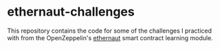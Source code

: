 # ethernaut-challenges

This repository contains the code for some of the challenges I practiced with from the OpenZeppelin's [ethernaut](https://ethernaut.openzeppelin.com/) smart contract learning module. 
